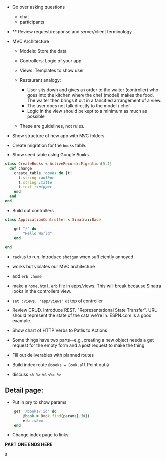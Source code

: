 - Go over asking questions
  - chat
  - participants

- ** Review request/response and server/client terminology

- MVC Architecture
    - Models: Store the data
    - Controllers: Logic of your app
    - Views: Templates to show user

    - Restaurant analogy:
        - User sits down and gives an order to the waiter (controller) who goes into the kitchen where the chef (model) makes the food.  The waiter then brings it out in a fancified arrangement of a view.
        - The user does not talk directly to the model / chef
        - Logic in the view should be kept to a minimum as much as possible

    - These are guidelines, not rules.

- Show structure of new app with MVC folders.

- Create migration for the `books` table.
- Show seed table using Google Books

```rb
class CreateBooks < ActiveRecord::Migration[5.1]
  def change
    create_table :books do |t|
      t.string :author
      t.string :title
      t.text :snippet
    end
  end
end
```

- Build out controllers



```rb
class ApplicationController < Sinatra::Base

    get "/" do
        "Hello World"
    end
    
end
```

- `rackup` to run.  Introduce `shotgun` when sufficiently annoyed

- works but violates our MVC architecture
- add `erb :home`

- make a `home.html.erb` file in apps/views.  This will break because Sinatra looks in the controllers view.

- `set :views, 'app/views'` at top of controller

- Review CRUD.  Introduce REST.  "Representational State Transfer".  URL should represent the state of the data we're in.  ESPN.com is a good example.

- Show chart of HTTP Verbs to Paths to Actions
- Some things have two parts--e.g., creating a new object needs a get request for the empty form and a post request to make the thing

- Fill out deliverables with planned routes

- Build index route
`@books = Book.all` Point out `@`

- discuss `<% %>` vs `<%= %>`

## Detail page:

- Put in pry to show params

```rb
    get '/books/:id' do
        @book = Book.find(params[:id])
        erb :show
    end
```
- Change index page to links

**PART ONE ENDS HERE**

s